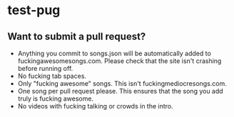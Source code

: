 test-pug
========

Want to submit a pull request?
------------------------------

* Anything you commit to songs.json will be automatically added to fuckingawesomesongs.com. Please check that the site isn't crashing before running off.
* No fucking tab spaces.
* Only "fucking awesome" songs. This isn't fuckingmediocresongs.com.
* One song per pull request please. This ensures that the song you add truly is fucking awesome.
* No videos with fucking talking or crowds in the intro.
